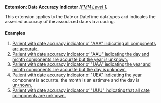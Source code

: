 **Extension: Date Accuracy Indicator** *[[FMM Level 1](guidance.html)]*

This extension applies to the Date or DateTime datatypes and indicates the asserted accuracy of the associated date via a coding.

#### Examples
1. [Patient with date accuracy indicator of "AAA" indicating all components are accurate.](Patient-DateAccuracyIndicatorAAAexample0.html)
1. [Patient with date accuracy indicator of "AAU" indicating the day and month components are accurate but the year is unknown.](Patient-DateAccuracyIndicatorAAUexample1.html)
1. [Patient with date accuracy indicator of "UAA" indicating the year and month components are accurate but the day is unknown.](Patient-DateAccuracyIndicatorUAAexample2.html)
1. [Patient with date accuracy indicator of "UEA" indicating the year component is accurate, the month is an estimate and the day is unknown.](Patient-DateAccuracyIndicatorUEAexample3.html)
1. [Patient with date accuracy indicator of "UUU" indicating that all date components are unknown.](Patient-DateAccuracyIndicatorUUUexample4.html)

